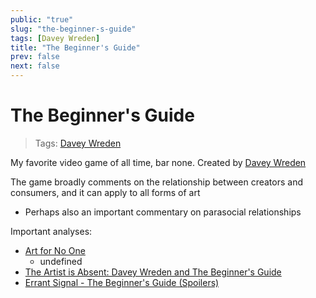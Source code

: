```yaml
---
public: "true"
slug: "the-beginner-s-guide"
tags: [Davey Wreden]
title: "The Beginner's Guide"
prev: false
next: false
---
```

# The Beginner's Guide

> Tags: [Davey Wreden](/garden/davey-wreden/index.md)

My favorite video game of all time, bar none. Created by [Davey Wreden](/garden/davey-wreden/index.md)

The game broadly comments on the relationship between creators and consumers, and it can apply to all forms of art
- Perhaps also an important commentary on parasocial relationships

Important analyses:
- [Art for No One](https://nebula.tv/videos/jacob-geller-art-for-no-one)
	- undefined
- [The Artist is Absent: Davey Wreden and The Beginner's Guide](https://www.youtube.com/watch?v=4N6y6LEwsKc)
- [Errant Signal - The Beginner's Guide (Spoilers)](https://www.youtube.com/watch?v=vAbh28j11RQ)